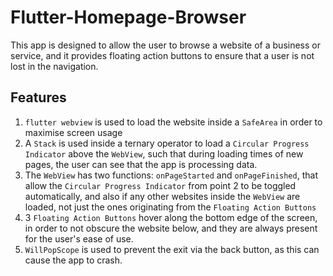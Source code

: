 # Flutter-Homepage-Browser

This app is designed to allow the user to browse a website of a business or service, and it provides floating action buttons to ensure that a user is not lost in the navigation.


## Features

1. ```flutter webview``` is used to load the website inside a ```SafeArea``` in order to maximise screen usage
2. A ```Stack``` is used inside a ternary operator to load a ```Circular Progress Indicator``` above the ```WebView```, such that during loading times of new pages, the user can see that the app is processing data.
3. The ```WebView``` has two functions: ```onPageStarted``` and ```onPageFinished```, that allow the ```Circular Progress Indicator``` from point 2 to be toggled automatically, and also if any other websites inside the ```WebView``` are loaded, not just the ones originating from the ```Floating Action Buttons```
4. 3 ```Floating Action Buttons``` hover along the bottom edge of the screen, in order to not obscure the website below, and they are always present for the user's ease of use.
5. ```WillPopScope``` is used to prevent the exit via the back button, as this can cause the app to crash.
